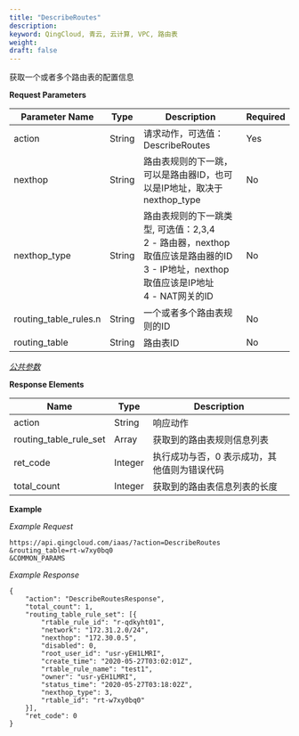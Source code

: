 ```yaml
---
title: "DescribeRoutes"
description: 
keyword: QingCloud, 青云, 云计算, VPC, 路由表
weight: 
draft: false
---
```




获取一个或者多个路由表的配置信息

**Request Parameters**

| Parameter Name | Type | Description | Required |
| --- | --- | --- | --- |
| action | String | 请求动作，可选值：DescribeRoutes | Yes |
| nexthop | String | 路由表规则的下一跳，可以是路由器ID，也可以是IP地址，取决于nexthop_type | No |
| nexthop_type | String | 路由表规则的下一跳类型, 可选值：2,3,4 <br> 2 - 路由器，nexthop取值应该是路由器的ID <br> 3 - IP地址，nexthop取值应该是IP地址 <br> 4 - NAT网关的ID | No |
| routing_table_rules.n | String | 一个或者多个路由表规则的ID | No |
| routing_table | String | 路由表ID | No |

[_公共参数_](../../../parameters/)

**Response Elements**

| Name | Type | Description |
| --- | --- | --- |
| action | String | 响应动作 |
| routing_table_rule_set | Array | 获取到的路由表规则信息列表 |
| ret_code | Integer | 执行成功与否，0 表示成功，其他值则为错误代码 |
| total_count | Integer | 获取到的路由表信息列表的长度 |

**Example**

_Example Request_

```
https://api.qingcloud.com/iaas/?action=DescribeRoutes
&routing_table=rt-w7xy0bq0
&COMMON_PARAMS
```
_Example Response_

```
{
	"action": "DescribeRoutesResponse",
	"total_count": 1,
	"routing_table_rule_set": [{
		"rtable_rule_id": "r-qdkyht01",
		"network": "172.31.2.0/24",
		"nexthop": "172.30.0.5",
		"disabled": 0,
		"root_user_id": "usr-yEH1LMRI",
		"create_time": "2020-05-27T03:02:01Z",
		"rtable_rule_name": "test1",
		"owner": "usr-yEH1LMRI",
		"status_time": "2020-05-27T03:18:02Z",
		"nexthop_type": 3,
		"rtable_id": "rt-w7xy0bq0"
	}],
	"ret_code": 0
}
```
